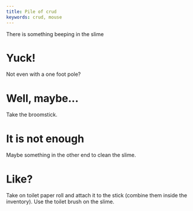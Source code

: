 ```yaml
---
title: Pile of crud
keywords: crud, mouse
---
```


There is something beeping in the slime

# Yuck!
Not even with a one foot pole?

# Well, maybe...
Take the broomstick.

# It is not enough
Maybe something in the other end to clean the slime.

# Like?
Take on toilet paper roll and attach it to the stick (combine them inside the inventory). Use the toilet brush on the slime.
